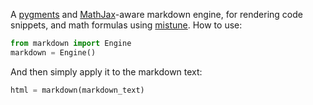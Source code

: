 A  [pygments](http://http://pygments.org/) and  [MathJax](https://www.mathjax.org/)-aware markdown engine, for rendering code snippets,
and math formulas using [mistune](http://mistune.readthedocs.org/en/latest/). How to use:


```python
from markdown import Engine
markdown = Engine()
```

And then simply apply it to the markdown text:

```python
html = markdown(markdown_text)
```

